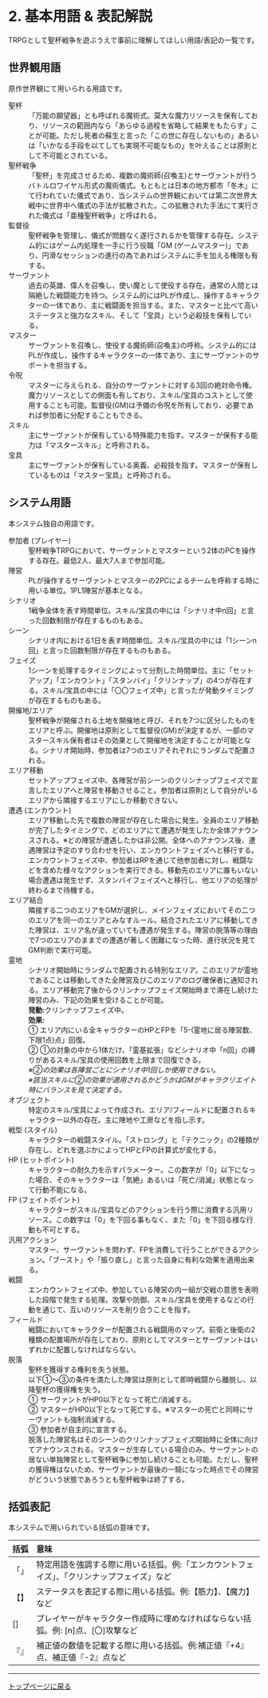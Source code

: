 # 2. 基本用語 & 表記解説

TRPGとして聖杯戦争を遊ぶうえで事前に理解してほしい用語/表記の一覧です。

## 世界観用語

原作世界観にて用いられる用語です。

<dl>
  <dt>聖杯</dt>
  <dd>「万能の願望器」とも呼ばれる魔術式。莫大な魔力リソースを保有しており、リソースの範囲内なら「あらゆる過程を省略して結果をもたらす」ことが可能。ただし死者の蘇生と言った「この世に存在しないもの」あるいは「いかなる手段を以てしても実現不可能なもの」を叶えることは原則として不可能とされている。</dd>
  
  <dt>聖杯戦争</dt>
  <dd>「聖杯」を完成させるため、複数の魔術師(召喚主)とサーヴァントが行うバトルロワイヤル形式の魔術儀式。もともとは日本の地方都市「冬木」にて行われていた儀式であり、当システムの世界観においては第二次世界大戦中に世界中へ儀式の手法が拡散された。この拡散された手法にて実行された儀式は「亜種聖杯戦争」と呼ばれる。</dd>
  
  <dt>監督役</dt>
  <dd>聖杯戦争を管理し、儀式が問題なく遂行されるかを管理する存在。システム的にはゲーム内処理を一手に行う役職「GM (ゲームマスター)」であり、円滑なセッションの進行の為であればシステムに手を加える権限も有する。</dd>
  
  <dt>サーヴァント</dt>
  <dd>過去の英雄、偉人を召喚し、使い魔として使役する存在。通常の人間とは隔絶した戦闘能力を持つ。システム的にはPLが作成し、操作するキャラクターの一体であり、主に戦闘面を担当する。また、マスターと比べて高いステータスと強力なスキル、そして「宝具」という必殺技を保有している。</dd>

  <dt>マスター</dt>
  <dd>サーヴァントを召喚し、使役する魔術師(召喚主)の呼称。システム的にはPLが作成し、操作するキャラクターの一体であり、主にサーヴァントのサポートを担当する。</dd>
  
  <dt>令呪</dt>
  <dd>マスターに与えられる、自分のサーヴァントに対する3回の絶対命令権。魔力リソースとしての側面も有しており、スキル/宝具のコストとして使用することも可能。監督役(GM)は予備の令呪を所有しており、必要であれば参加者に分配することもできる。</dd>
  
  <dt>スキル</dt>
  <dd>主にサーヴァントが保有している特殊能力を指す。マスターが保有する能力は「マスタースキル」と呼称される。</dd>
  
  <dt>宝具</dt>
  <dd>主にサーヴァントが保有している奥義、必殺技を指す。マスターが保有しているものは「マスター宝具」と呼称される。</dd>
</dl>

## システム用語

本システム独自の用語です。

<dl>
  <dt>参加者 (プレイヤー)</dt>
  <dd>聖杯戦争TRPGにおいて、サーヴァントとマスターという2体のPCを操作する存在。最低2人、最大7人まで参加可能。</dd>
  
  <dt>陣営</dt>
  <dd>PLが操作するサーヴァントとマスターの2PCによるチームを呼称する時に用いる単位。1PL1陣営が基本となる。</dd>
  
  <dt>シナリオ</dt>
  <dd>1戦争全体を表す時間単位。スキル/宝具の中には「シナリオ中n回」と言った回数制限が存在するものもある。</dd>
  
  <dt>シーン</dt>
  <dd>シナリオ内における1日を表す時間単位。スキル/宝具の中には「1シーンn回」と言った回数制限が存在するものもある。</dd>
  
  <dt>フェイズ</dt>
  <dd>1シーンを処理するタイミングによって分割した時間単位。主に「セットアップ」「エンカウント」「スタンバイ」「クリンナップ」の4つが存在する。スキル/宝具の中には「〇〇フェイズ中」と言ったが発動タイミングが存在するものもある。</dd>
  
  <dt>開催地/エリア</dt>
  <dd>聖杯戦争が開催される土地を開催地と呼び、それを7つに区分したものをエリアと呼ぶ。開催地は原則として監督役(GM)が決定するが、一部のマスタースキル保有者はその効果として開催地を決定することが可能となる。シナリオ開始時、参加者は7つのエリアそれぞれにランダムで配置される。</dd>
  
  <dt>エリア移動</dt>
  <dd>セットアップフェイズ中、各陣営が前シーンのクリンナップフェイズで宣言したエリアへと陣営を移動させること。参加者は原則として自分がいるエリアから隣接するエリアにしか移動できない。</dd>
  
  <dt>遭遇 (エンカウント)</dt>
  <dd>エリア移動した先で複数の陣営が存在した場合に発生。全員のエリア移動が完了したタイミングで、どのエリアにて遭遇が発生したか全体アナウンスされる。※どの陣営が遭遇したかは非公開。全体へのアナウンス後、遭遇陣営は予定のすり合わせを行い、エンカウントフェイズへと移行する。エンカウントフェイズ中、参加者はRPを通じて他参加者に対し、戦闘などを含めた様々なアクションを実行できる。移動先のエリアに誰もいない場合遭遇は発生せず、スタンバイフェイズへと移行し、他エリアの処理が終わるまで待機する。</dd>
  
  <dt>エリア結合</dt>
  <dd>隣接する二つのエリアをGMが選択し、メインフェイズにおいてその二つのエリアを同一のエリアとみなすルール。結合されたエリアに移動してきた陣営は、エリア名が違っていても遭遇が発生する。陣営の脱落等の理由で7つのエリアのままでの遭遇が著しく困難になった時、進行状況を見てGM判断で実行可能。</dd>
  
  <dt>霊地</dt>
  <dd>シナリオ開始時にランダムで配置される特別なエリア。このエリアが霊地であることは移動してきた全陣営及びこのエリアのログ確保者に通知される。エリア移動完了後からクリンナップフェイズ開始時まで滞在し続けた陣営のみ、下記の効果を受けることが可能。<br><b>発動:</b>クリンナップフェイズ中。<br><b>効果:</b><br>① エリア内にいる全キャラクターのHPとFPを「5-(霊地に居る陣営数、下限1点)点」回復。<br>② ①の対象の中から1体だけ、「霊基拡張」などシナリオ中「n回」の縛りがあるスキル/宝具の使用回数を上限まで回復できる。<br><i>※②の効果は各陣営ごとにシナリオ中1回しか使用できない。</i><br><i>※該当スキルに②の効果が適用されるかどうかはGMがキャラクリエイト時にバランスを見て決定する。</i></dd>

  <dt>オブジェクト</dt>
  <dd>特定のスキル/宝具によって作成され、エリア/フィールドに配置されるキャラクター以外の存在。主に陣地や工房などを指し示す。</dd>

  <dt>戦型 (スタイル)</dt>
  <dd>キャラクターの戦闘スタイル。「ストロング」と「テクニック」の2種類が存在し、どれを選ぶかによってHPとFPの計算式が変化する。</dd>

  <dt>HP (ヒットポイント)</dt>
  <dd>キャラクターの耐久力を示すパラメーター。この数字が「0」以下になった場合、そのキャラクターは「気絶」あるいは「死亡/消滅」状態となって行動不能になる。</dd>
  
  <dt>FP (フェイトポイント)</dt>
  <dd>キャラクターがスキル/宝具などのアクションを行う際に消費する汎用リソース。この数字は「0」を下回る事もなく、また「0」を下回る様な行動も不可とする。</dd>

  <dt>汎用アクション</dt>
  <dd>マスター、サーヴァントを問わず、FPを消費して行うことができるアクション。「ブースト」や「振り直し」と言った自身に有利な効果を適用出来る。</dd>
  
  <dt>戦闘</dt>
  <dd>エンカウントフェイズ中、参加している陣営の内一組が交戦の意思を表明した段階で発生する処理。攻撃や防御、スキル/宝具を使用するなどの行動を通じて、互いのリソースを削り合うことを指す。</dd>
  
  <dt>フィールド</dt>
  <dd>戦闘においてキャラクターが配置される戦闘用のマップ。前衛と後衛の2種類の配置場所が存在しており、原則としてマスターとサーヴァントはいずれかに配置しなければならない。</dd>
  
  <dt>脱落</dt>
  <dd>聖杯を獲得する権利を失う状態。<br>以下①～③の条件を満たした陣営は原則として即時戦闘から離脱し、以降聖杯の獲得権を失う。<br>① サーヴァントがHP0以下となって死亡/消滅する。<br>② マスターがHP0以下となって死亡する。※マスターの死亡と同時にサーヴァントも強制消滅する。<br>③ 参加者が自主的に宣言する。<br>脱落した陣営名はそのシーンのクリンナップフェイズ開始時に全体に向けてアナウンスされる。マスターが生存している場合のみ、サーヴァントの居ない単独陣営として聖杯戦争に参加し続けることも可能。ただし、聖杯の獲得権はないため、サーヴァントが最後の一騎になった時点でその陣営がどういう状態であろうとも聖杯戦争は終了する。</dd>
</dl>

## 括弧表記

本システムで用いられている括弧の意味です。

| 括弧 | 意味 |
| :--- | :--- |
| 「」 | 特定用語を強調する際に用いる括弧。例:「エンカウントフェイズ」、「クリンナップフェイズ」など |
| 【】 | ステータスを表記する際に用いる括弧。例:【筋力】、【魔力】など |
| []   | プレイヤーがキャラクター作成時に埋めなければならない括弧。例: [n]点、[〇]攻撃など |
| 『』 | 補正値の数値を記載する際に用いる括弧。例:補正値『+4』点、補正値『-2』点など |

---
[トップページに戻る](index.md)